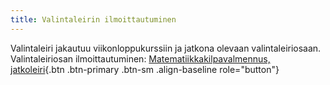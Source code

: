 ```yaml
---
title: Valintaleirin ilmoittautuminen
---
```


Valintaleiri jakautuu viikonloppukurssiin ja jatkona olevaan valintaleiriosaan.
Valintaleiriosan ilmoittautuminen:
[Matematiikkakilpavalmennus, jatkoleiri](https://paivola.fi/kurssit/matematiikkakilpavalmennus){.btn .btn-primary .btn-sm .align-baseline role="button"}
